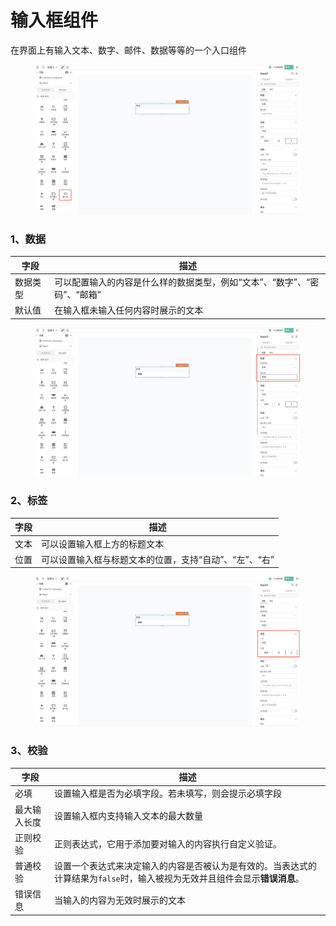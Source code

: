 # 输入框组件

在界面上有输入文本、数字、邮件、数据等等的一个入口组件

<figure><img src="../../../.gitbook/assets/image (107).png" alt=""><figcaption></figcaption></figure>

### 1、数据

| 字段   | 描述                                       |
| ---- | ---------------------------------------- |
| 数据类型 | 可以配置输入的内容是什么样的数据类型，例如“文本”、“数字”、“密码”、“邮箱” |
| 默认值  | 在输入框未输入任何内容时展示的文本                        |

<figure><img src="../../../.gitbook/assets/image (109).png" alt=""><figcaption></figcaption></figure>

### 2、标签

| 字段 | 描述                             |
| -- | ------------------------------ |
| 文本 | 可以设置输入框上方的标题文本                 |
| 位置 | 可以设置输入框与标题文本的位置，支持“自动”、“左”、“右” |

<figure><img src="../../../.gitbook/assets/image (141).png" alt=""><figcaption></figcaption></figure>

### 3、校验

| 字段     | 描述                                                                  |
| ------ | ------------------------------------------------------------------- |
| 必填     | 设置输入框是否为必填字段。若未填写，则会提示必填字段                                          |
| 最大输入长度 | 设置输入框内支持输入文本的最大数量                                                   |
| 正则校验   | 正则表达式，它用于添加要对输入的内容执行自定义验证。                                          |
| 普通校验   | 设置一个表达式来决定输入的内容是否被认为是有效的。当表达式的计算结果为`false`时，输入被视为无效并且组件会显示**错误消息**。 |
| 错误信息   | 当输入的内容为无效时展示的文本                                                     |

